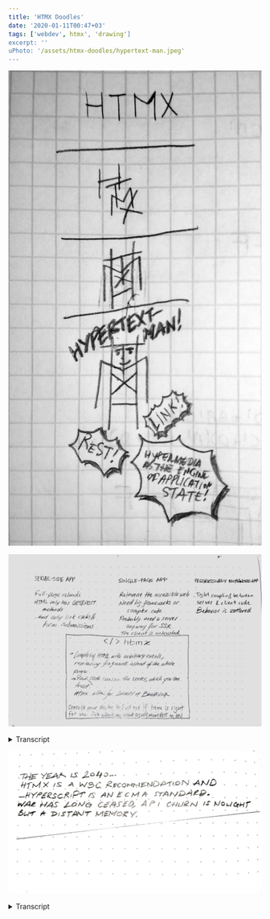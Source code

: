 ```yaml
---
title: 'HTMX Doodles'
date: '2020-01-11T00:47+03'
tags: ['webdev', htmx', 'drawing']
excerpt: ''
uPhoto: '/assets/htmx-doodles/hypertext-man.jpeg'
---
```


![Hypertext Man!](/assets/htmx-doodles/hypertext-man.jpeg)

<div class=img-block>

![On HTMX, see transcript](/assets/htmx-doodles/consult-your-doctor.jpeg)

<details><summary>Transcript</summary>

### Server-Side App

-	Full-page reloads
-	HTML only has GET and POST methods
-	...and only link clicks & form submissions

### Single-Page App

-	Reinvent the accessible web
-	Need big frameworks or complex code
-	Probably need a server anyway for SSR
-	The client is untrueted

### Progressively Enhanced App

-	Tight coupling between server & client code
-	Behavior is scattered

### htmx

-	Completing HTML with arbitrary events, replacing fragments instead of the whole page
-	Your code runs on the server, which you trust
-	htmx allows for **locality of behavior**

<small>Consult your doctor to find out if htmx s right for you. Side effects may include arguing about REST on HN.</small>

</details>

</div>

<div class=img-block>

![2040. See transcript](/assets/htmx-doodles/2040.jpeg)

<details><summary>Transcript</summary>

The year is 2040.

htmx is a W3C recommendation and _hyperscript is an ECMA standard.

War has long ceased, API churn is nought but a distant memory.

</details>

</div>
